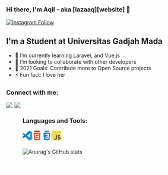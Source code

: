 ### Hi there, I'm Aqil - aka [lazaaq][website] 👋 

[![Instagram Follow](https://img.shields.io/instagram/follow/lazaaq?color=1DA1F2&logo=instagram&style=for-the-badge)](https://twitter.com/intent/follow?original_referer=https%3A%2F%2Fgithub.com%2Flazaaq&screen_name=lazaaq)

## I'm a Student at Universitas Gadjah Mada

- 🌱 I’m currently learning Laravel, and Vue.js
- 👯 I’m looking to collaborate with other developers
- 🥅 2021 Goals: Contribute more to Open Source projects
- ⚡ Fun fact: I love her

### Connect with me:

<a href="https://linkedin.com/in/lana-saiful-aqil"><img align="left" style="color:white;" alt="lazaaq | LinkedIn" width="22px" src="https://cdn.jsdelivr.net/npm/simple-icons@v3/icons/linkedin.svg" /></a>
<a href="https://instagram.com/lazaaqaazal"><img align="left" style="color:white;" alt="codeSTACKr | Instagram" width="22px" src="https://cdn.jsdelivr.net/npm/simple-icons@v3/icons/instagram.svg" /></a>

<br />

### Languages and Tools:

<img align="left" alt="Visual Studio Code" width="26px" src="https://raw.githubusercontent.com/github/explore/80688e429a7d4ef2fca1e82350fe8e3517d3494d/topics/visual-studio-code/visual-studio-code.png" />
<img align="left" alt="HTML5" width="26px" src="https://raw.githubusercontent.com/github/explore/80688e429a7d4ef2fca1e82350fe8e3517d3494d/topics/html/html.png" />
<img align="left" alt="CSS3" width="26px" src="https://raw.githubusercontent.com/github/explore/80688e429a7d4ef2fca1e82350fe8e3517d3494d/topics/css/css.png" />
<img align="left" alt="JavaScript" width="26px" src="https://raw.githubusercontent.com/github/explore/80688e429a7d4ef2fca1e82350fe8e3517d3494d/topics/javascript/javascript.png" />

<br />
<br />


![Anurag's GitHub stats](https://github-readme-stats.vercel.app/api?username=lazaaq&theme=chartreuse-dark&show_icons=true)


<!--
[![Top Langs](https://github-readme-stats.vercel.app/api/top-langs/?username=lazaaq&theme=chartreuse-dark&hide=html&show_icons=true)](https://github.com/anuraghazra/github-readme-stats)

**lazaaq/lazaaq** is a ✨ _special_ ✨ repository because its `README.md` (this file) appears on your GitHub profile.

Here are some ideas to get you started:

- 🔭 I’m currently working on ...
- 🌱 I’m currently learning ...
- 👯 I’m looking to collaborate on ...
- 🤔 I’m looking for help with ...
- 💬 Ask me about ...
- 📫 How to reach me: ...
- 😄 Pronouns: ...
- ⚡ Fun fact: ...
-->
